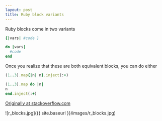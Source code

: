 ```yaml
---
layout: post
title: Ruby block variants
---
```

Ruby blocks come in two variants

```ruby
{|vars| #code }
```

```ruby
do |vars|
  #code
end
```

Once you realize that these are both equivalent blocks, you can do either

```ruby
(1..3).map{|n| n}.inject(:+)
```

```ruby
(1..3).map do |n|
n
end.inject(:+)
```

[Originally at stackoverflow.com](http://stackoverflow.com/questions/1341271/how-do-i-create-an-average-from-a-ruby-array)

![r_blocks.jpg]({{ site.baseurl }}/images/r_blocks.jpg)
